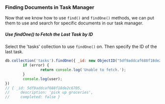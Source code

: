 <!--title={Task Manager Querying}-->

### Finding Documents in Task Manager

Now that we know how to use `find()` and `findOne()` methods, we can put them to use and search for specific documents in our task manager.

##### Use findOne() to Fetch the Last Task by ID

Select the 'tasks' collection to use `findOne()` on. Then specify the ID of the last task.

```javascript
db.collection('tasks').findOne({ _id: new ObjectID("5df9addcaf688f18de2c6705") }, (error, user) => {
		if (error) {
				return console.log('Unable to fetch.');
		}
		console.log(user);
})
// { _id: 5df9addcaf688f18de2c6705,
//     description: 'pick up groceries',
//     completed: false }
```

